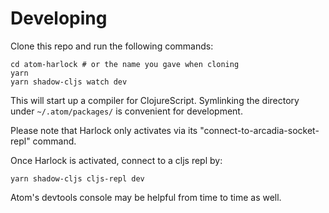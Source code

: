 # Developing

Clone this repo and run the following commands:

```shell
cd atom-harlock # or the name you gave when cloning
yarn
yarn shadow-cljs watch dev
```

This will start up a compiler for ClojureScript.  Symlinking the directory under `~/.atom/packages/` is convenient for development.

Please note that Harlock only activates via its "connect-to-arcadia-socket-repl" command.

Once Harlock is activated, connect to a cljs repl by:

```shell
yarn shadow-cljs cljs-repl dev
```

Atom's devtools console may be helpful from time to time as well.
